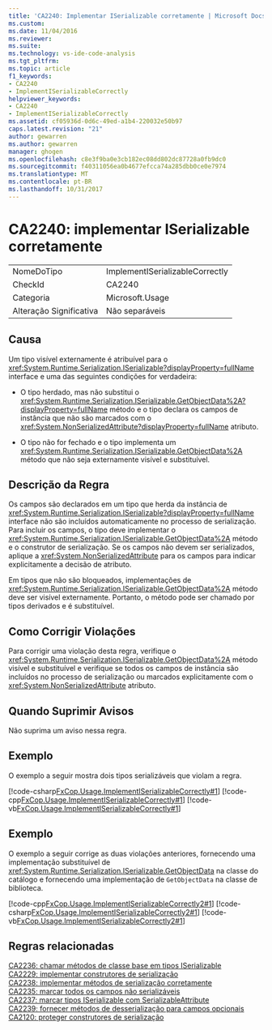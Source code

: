 ```yaml
---
title: 'CA2240: Implementar ISerializable corretamente | Microsoft Docs'
ms.custom: 
ms.date: 11/04/2016
ms.reviewer: 
ms.suite: 
ms.technology: vs-ide-code-analysis
ms.tgt_pltfrm: 
ms.topic: article
f1_keywords:
- CA2240
- ImplementISerializableCorrectly
helpviewer_keywords:
- CA2240
- ImplementISerializableCorrectly
ms.assetid: cf05936d-0d6c-49ed-a1b4-220032e50b97
caps.latest.revision: "21"
author: gewarren
ms.author: gewarren
manager: ghogen
ms.openlocfilehash: c8e3f9ba0e3cb182ec08dd802dc87728a0fb9dc0
ms.sourcegitcommit: f40311056ea0b4677efcca74a285dbb0ce0e7974
ms.translationtype: MT
ms.contentlocale: pt-BR
ms.lasthandoff: 10/31/2017
---
```

# <a name="ca2240-implement-iserializable-correctly"></a>CA2240: implementar ISerializable corretamente
|||  
|-|-|  
|NomeDoTipo|ImplementISerializableCorrectly|  
|CheckId|CA2240|  
|Categoria|Microsoft.Usage|  
|Alteração Significativa|Não separáveis|  
  
## <a name="cause"></a>Causa  
 Um tipo visível externamente é atribuível para o <xref:System.Runtime.Serialization.ISerializable?displayProperty=fullName> interface e uma das seguintes condições for verdadeira:  
  
-   O tipo herdado, mas não substitui o <xref:System.Runtime.Serialization.ISerializable.GetObjectData%2A?displayProperty=fullName> método e o tipo declara os campos de instância que não são marcados com o <xref:System.NonSerializedAttribute?displayProperty=fullName> atributo.  
  
-   O tipo não for fechado e o tipo implementa um <xref:System.Runtime.Serialization.ISerializable.GetObjectData%2A> método que não seja externamente visível e substituível.  
  
## <a name="rule-description"></a>Descrição da Regra  
 Os campos são declarados em um tipo que herda da instância de <xref:System.Runtime.Serialization.ISerializable?displayProperty=fullName> interface não são incluídos automaticamente no processo de serialização. Para incluir os campos, o tipo deve implementar o <xref:System.Runtime.Serialization.ISerializable.GetObjectData%2A> método e o construtor de serialização. Se os campos não devem ser serializados, aplique a <xref:System.NonSerializedAttribute> para os campos para indicar explicitamente a decisão de atributo.  
  
 Em tipos que não são bloqueados, implementações de <xref:System.Runtime.Serialization.ISerializable.GetObjectData%2A> método deve ser visível externamente. Portanto, o método pode ser chamado por tipos derivados e é substituível.  
  
## <a name="how-to-fix-violations"></a>Como Corrigir Violações  
 Para corrigir uma violação desta regra, verifique o <xref:System.Runtime.Serialization.ISerializable.GetObjectData%2A> método visível e substituível e verifique se todos os campos de instância são incluídos no processo de serialização ou marcados explicitamente com o <xref:System.NonSerializedAttribute> atributo.  
  
## <a name="when-to-suppress-warnings"></a>Quando Suprimir Avisos  
 Não suprima um aviso nessa regra.  
  
## <a name="example"></a>Exemplo  
 O exemplo a seguir mostra dois tipos serializáveis que violam a regra.  
  
 [!code-csharp[FxCop.Usage.ImplementISerializableCorrectly#1](../code-quality/codesnippet/CSharp/ca2240-implement-iserializable-correctly_1.cs)]
 [!code-cpp[FxCop.Usage.ImplementISerializableCorrectly#1](../code-quality/codesnippet/CPP/ca2240-implement-iserializable-correctly_1.cpp)]
 [!code-vb[FxCop.Usage.ImplementISerializableCorrectly#1](../code-quality/codesnippet/VisualBasic/ca2240-implement-iserializable-correctly_1.vb)]  
  
## <a name="example"></a>Exemplo  
 O exemplo a seguir corrige as duas violações anteriores, fornecendo uma implementação substituível de <xref:System.Runtime.Serialization.ISerializable.GetObjectData> na classe do catálogo e fornecendo uma implementação de `GetObjectData` na classe de biblioteca.  
  
 [!code-cpp[FxCop.Usage.ImplementISerializableCorrectly2#1](../code-quality/codesnippet/CPP/ca2240-implement-iserializable-correctly_2.cpp)]
 [!code-csharp[FxCop.Usage.ImplementISerializableCorrectly2#1](../code-quality/codesnippet/CSharp/ca2240-implement-iserializable-correctly_2.cs)]
 [!code-vb[FxCop.Usage.ImplementISerializableCorrectly2#1](../code-quality/codesnippet/VisualBasic/ca2240-implement-iserializable-correctly_2.vb)]  
  
## <a name="related-rules"></a>Regras relacionadas  
 [CA2236: chamar métodos de classe base em tipos ISerializable](../code-quality/ca2236-call-base-class-methods-on-iserializable-types.md)  
 [CA2229: implementar construtores de serialização](../code-quality/ca2229-implement-serialization-constructors.md)  
 [CA2238: implementar métodos de serialização corretamente](../code-quality/ca2238-implement-serialization-methods-correctly.md)  
 [CA2235: marcar todos os campos não serializáveis](../code-quality/ca2235-mark-all-non-serializable-fields.md)  
 [CA2237: marcar tipos ISerializable com SerializableAttribute](../code-quality/ca2237-mark-iserializable-types-with-serializableattribute.md)  
 [CA2239: fornecer métodos de desserialização para campos opcionais](../code-quality/ca2239-provide-deserialization-methods-for-optional-fields.md)  
 [CA2120: proteger construtores de serialização](../code-quality/ca2120-secure-serialization-constructors.md)  
